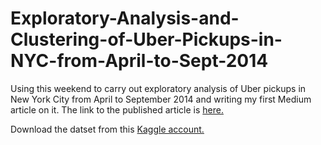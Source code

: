 # Exploratory-Analysis-and-Clustering-of-Uber-Pickups-in-NYC-from-April-to-Sept-2014

Using this weekend to carry out exploratory analysis of Uber pickups in New York City from April to September 2014 and writing my first Medium article on it. The link to the published article is [here.](https://medium.com/@elvisomondiochieng1/exploratory-data-analysis-of-uber-pickups-in-nyc-from-april-to-september-2014-ec78d5a35f78)

Download the datset from this [Kaggle account.](https://www.kaggle.com/fivethirtyeight/uber-pickups-in-new-york-city)
